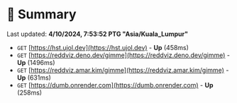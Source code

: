 # 📖 Summary
Last updated: **4/10/2024, 7:53:52 PTG "Asia/Kuala_Lumpur"**

- `GET` [https://hst.ujol.dev](https://hst.ujol.dev) - **Up** (458ms)
- `GET` [https://reddviz.deno.dev/gimme](https://reddviz.deno.dev/gimme) - **Up** (1496ms)
- `GET` [https://reddviz.amar.kim/gimme](https://reddviz.amar.kim/gimme) - **Up** (631ms)
- `GET` [https://dumb.onrender.com](https://dumb.onrender.com) - **Up** (258ms)
